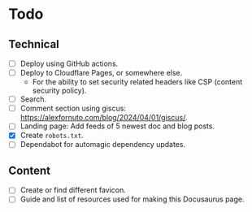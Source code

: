 # Todo

## Technical

* [ ] Deploy using GitHub actions.
* [ ] Deploy to Cloudflare Pages, or somewhere else.
  * For the ability to set security related headers like CSP (content security policy).
* [ ] Search.
* [ ] Comment section using giscus: <https://alexfornuto.com/blog/2024/04/01/giscus/>.
* [ ] Landing page: Add feeds of 5 newest doc and blog posts.
* [x] Create `robots.txt`.
* [ ] Dependabot for automagic dependency updates.

## Content

* [ ] Create or find different favicon.
* [ ] Guide and list of resources used for making this Docusaurus page.
